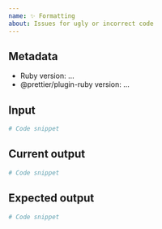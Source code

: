 ```yaml
---
name: ✨ Formatting
about: Issues for ugly or incorrect code
---
```


## Metadata

* Ruby version: ...
* @prettier/plugin-ruby version: ...

## Input

```ruby
# Code snippet
```

## Current output

```ruby
# Code snippet
```

## Expected output

```ruby
# Code snippet
```
